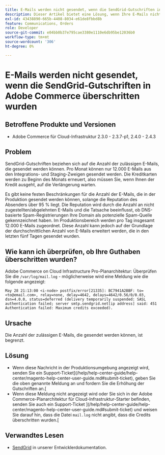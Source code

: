 ```yaml
---
title: E-Mails werden nicht gesendet, wenn die SendGrid-Gutschriften in Adobe Commerce überschritten wurden
description: Dieser Artikel bietet eine Lösung, wenn Ihre E-Mails nicht gesendet werden, da Sie die Beschränkung für SendGrid-Guthaben auf Adobe Commerce überschritten haben.
exl-id: 43438890-665b-4408-8034-e61de8fbbd8b
feature: Communications, Orders
role: Developer
source-git-commit: e04bb0b37e795cae3380e1110e6db95be12036b0
workflow-type: tm+mt
source-wordcount: '306'
ht-degree: 0%

---
```


# E-Mails werden nicht gesendet, wenn die SendGrid-Gutschriften in Adobe Commerce überschritten wurden

## Betroffene Produkte und Versionen

* Adobe Commerce für Cloud-Infrastruktur 2.3.0 - 2.3.7-p1, 2.4.0 - 2.4.3

## Problem

SendGrid-Gutschriften beziehen sich auf die Anzahl der zulässigen E-Mails, die gesendet werden können. Pro Monat können nur 12.000 E-Mails aus den Integrations- und Staging-Zweigen gesendet werden. Die Kreditkarten werden zu Beginn des Monats erneuert, also müssen Sie, wenn Ihnen der Kredit ausgeht, auf die Verlängerung warten.

Es gibt keine festen Beschränkungen für die Anzahl der E-Mails, die in der Produktion gesendet werden können, solange die Reputation des Absenders über 95 % liegt. Die Reputation wird durch die Anzahl an nicht zugestellten/abgelehnten E-Mails und die Tatsache beeinflusst, ob DNS-basierte Spam-Registrierungen Ihre Domain als potenzielle Spam-Quelle gekennzeichnet haben. Im Produktionsbereich werden pro Tag insgesamt 12.000 E-Mails zugeordnet. Diese Anzahl kann jedoch auf der Grundlage der durchschnittlichen Anzahl von E-Mails erweitert werden, die in den letzten fünf Tagen gesendet wurden.

## Wie kann ich überprüfen, ob Ihre Guthaben überschritten wurden?

Adobe Commerce on Cloud Infrastructure Pro-Planarchitektur: Überprüfen Sie die `/var/log/mail.log` - möglicherweise wird eine Meldung wie die folgende angezeigt:

`May 28 21:13:00 <i-node> postfix/error[21335]: BC7941A2BBF: to=<to@email.com>, relay=none, delay=4642, delays=4642/0.56/0/0.03, dsn=4.0.0, status=deferred (delivery temporarily suspended: SASL authentication failed; server smtp.sendgrid.net[ip address] said: 451 Authentication failed: Maximum credits exceeded).`

## Ursache

Die Anzahl der zulässigen E-Mails, die gesendet werden können, ist begrenzt.

## Lösung

* Wenn diese Nachricht in der Produktionsumgebung angezeigt wird, senden Sie ein Support-Ticket](/help/help-center-guide/help-center/magento-help-center-user-guide.md#submit-ticket), geben Sie die oben genannte Meldung an und fordern Sie die Erhöhung der Gutschriften an.[
* Wenn diese Meldung nicht angezeigt wird oder Sie sich in der Adobe Commerce-Planarchitektur für Cloud-Infrastruktur-Starter befinden, senden Sie auch ein Support-Ticket ](/help/help-center-guide/help-center/magento-help-center-user-guide.md#submit-ticket) und weisen Sie darauf hin, dass die Datei `mail.log` nicht angibt, dass die Credits überschritten wurden.[

## Verwandtes Lesen

* [SendGrid](https://devdocs.magento.com/cloud/project/sendgrid.html) in unserer Entwicklerdokumentation.
